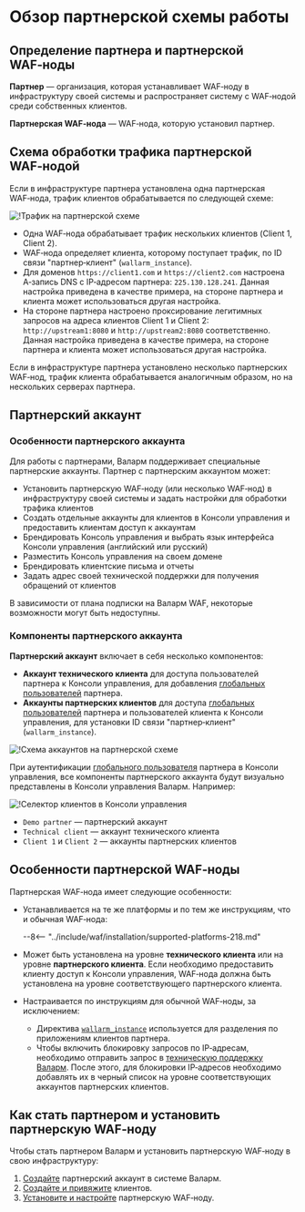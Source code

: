 # Обзор партнерской схемы работы

## Определение партнера и партнерской WAF‑ноды

**Партнер** — организация, которая устанавливает WAF‑ноду в инфраструктуру своей системы и распространяет систему с WAF‑нодой среди собственных клиентов.

**Партнерская WAF‑нода** — WAF‑нода, которую установил партнер.

## Схема обработки трафика партнерской WAF‑нодой

Если в инфраструктуре партнера установлена одна партнерская WAF‑нода, трафик клиентов обрабатывается по следующей схеме:

![!Трафик на партнерской схеме](../images/partner-waf-node/partner-traffic-processing.png)

* Одна WAF‑нода обрабатывает трафик нескольких клиентов (Client 1, Client 2).
* WAF‑нода определяет клиента, которому поступает трафик, по ID связи "партнер‑клиент" (`wallarm_instance`).
* Для доменов `https://client1.com` и `https://client2.com` настроена A‑запись DNS с IP‑адресом партнера: `225.130.128.241`. Данная настройка приведена в качестве примера, на стороне партнера и клиента может использоваться другая настройка.
* На стороне партнера настроено проксирование легитимных запросов на адреса клиентов Client 1 и Client 2: `http://upstream1:8080` и `http://upstream2:8080` соответственно. Данная настройка приведена в качестве примера, на стороне партнера и клиента может использоваться другая настройка.

Если в инфраструктуре партнера установлено несколько партнерских WAF‑нод, трафик клиента обрабатывается аналогичным образом, но на нескольких серверах партнера.

## Партнерский аккаунт

### Особенности партнерского аккаунта

Для работы с партнерами, Валарм поддерживает специальные партнерские аккаунты. Партнер с партнерским аккаунтом может:

* Установить партнерскую WAF‑ноду (или несколько WAF‑нод) в инфраструктуру своей системы и задать настройки для обработки трафика клиентов
* Создать отдельные аккаунты для клиентов в Консоли управления и предоставить клиентам доступ к аккаунтам
* Брендировать Консоль управления и выбрать язык интерфейса Консоли управления (английский или русский)
* Разместить Консоль управления на своем домене
* Брендировать клиентские письма и отчеты
* Задать адрес своей технической поддержки для получения обращений от клиентов

В зависимости от плана подписки на Валарм WAF, некоторые возможности могут быть недоступны.

### Компоненты партнерского аккаунта

**Партнерский аккаунт** включает в себя несколько компонентов:

* **Аккаунт технического клиента** для доступа пользователей партнера к Консоли управления, для добавления [глобальных пользователей](../user-guides/settings/users.md#роли-пользователей) партнера.
* **Аккаунты партнерских клиентов** для доступа [глобальных пользователей](../user-guides/settings/users.md#роли-пользователей) партнера и пользователей клиента к Консоли управления, для установки ID связи "партнер‑клиент" (`wallarm_instance`).

![!Схема аккаунтов на партнерской схеме](../images/partner-waf-node/accounts-scheme.png)

При аутентификации [глобального пользователя](../user-guides/settings/users.md#роли-пользователей) партнера в Консоли управления, все компоненты партнерского аккаунта будут визуально представлены в Консоли управления Валарм. Например:

![!Селектор клиентов в Консоли управления](../images/partner-waf-node/clients-selector-in-console.png)

* `Demo partner` — партнерский аккаунт
* `Technical client` — аккаунт технического клиента
* `Client 1` и `Client 2` — аккаунты партнерских клиентов

## Особенности партнерской WAF‑ноды

Партнерская WAF‑нода имеет следующие особенности:

* Устанавливается на те же платформы и по тем же инструкциям, что и обычная WAF‑нода:

    --8<-- "../include/waf/installation/supported-platforms-218.md"
* Может быть установлена на уровне **технического клиента** или на уровне **партнерского клиента**. Если необходимо предоставить клиенту доступ к Консоли управления, WAF‑нода должна быть установлена на уровне соответствующего партнерского клиента.
* Настраивается по инструкциям для обычной WAF‑ноды, за исключением:
    * Директива [`wallarm_instance`](../admin-ru/configure-parameters-ru.md#wallarm_instance) используется для разделения по приложениям клиентов партнера.
    * Чтобы включить блокировку запросов по IP‑адресам, необходимо отправить запрос в [техническую поддержку Валарм](mailto:support@wallarm.ru). После этого, для блокировки IP‑адресов необходимо добавлять их в черный список на уровне соответствующих аккаунтов партнерских клиентов.

## Как стать партнером и установить партнерскую WAF‑ноду

Чтобы стать партнером Валарм и установить партнерскую WAF‑ноду в свою инфраструктуру:

1. [Создайте](creating-partner-account.md) партнерский аккаунт в системе Валарм.
2. [Создайте и привяжите](connecting-clients.md) клиентов.
3. [Установите и настройте](installing-partner-waf-node.md) партнерскую WAF‑ноду.

